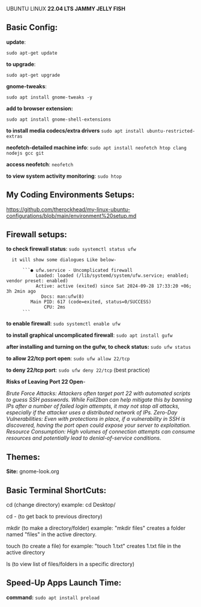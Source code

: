 UBUNTU LINUX **22.04 LTS JAMMY JELLY FISH**

Basic Config:
--------------
**update**:

```sudo apt-get update```

**to upgrade**: 

```sudo apt-get upgrade```

**gnome-tweaks**: 

```sudo apt install gnome-tweaks -y```

**add to browser extension:** 

```sudo apt install gnome-shell-extensions```

**to install media codecs/extra drivers** ```sudo apt install ubuntu-restricted-extras```

**neofetch-detailed machine info**: ```sudo apt install neofetch htop clang nodejs gcc git```

**access neofetch**: ```neofetch```

**to view system activity monitoring**: ```sudo htop``` 

My Coding Environments Setups: 
------------------------------
https://github.com/therockhead/my-linux-ubuntu-configurations/blob/main/environment%20setup.md

Firewall setups:
----------------
**to check firewall status**: ```sudo systemctl status ufw```

      it will show some dialogues Like below-
      
          ```● ufw.service - Uncomplicated firewall
               Loaded: loaded (/lib/systemd/system/ufw.service; enabled; vendor preset: enabled)
               Active: active (exited) since Sat 2024-09-28 17:33:20 +06; 3h 2min ago
                 Docs: man:ufw(8)
             Main PID: 617 (code=exited, status=0/SUCCESS)
                  CPU: 2ms
          ```
          
**to enable firewall**: ```sudo systemctl enable ufw```

**to install graphical uncomplicated firewall**: ```sudo apt install gufw```

**after installing and turning on the gufw, to check status:** ```sudo ufw status```

**to allow 22/tcp port open**: ```sudo ufw allow 22/tcp```

**to deny 22/tcp port**: ```sudo ufw deny 22/tcp``` (best practice)

**Risks of Leaving Port 22 Open**-

_Brute Force Attacks: Attackers often target port 22 with automated scripts to guess SSH passwords. While Fail2ban can help mitigate this by banning IPs after a number of failed login attempts, it may not stop all attacks, especially if the attacker uses a distributed network of IPs.
Zero-Day Vulnerabilities: Even with protections in place, if a vulnerability in SSH is discovered, having the port open could expose your server to exploitation.
Resource Consumption: High volumes of connection attempts can consume resources and potentially lead to denial-of-service conditions._



Themes:
-------
**Site:** gnome-look.org

Basic Terminal ShortCuts:
-------------------------
cd (change directory) example: cd Desktop/

cd - (to get back to previous directory)

mkdir (to make a directory/folder) example: "mkdir files" creates a folder named "files" in the active directory.

touch  (to create a file) for example: "touch 1.txt" creates 1.txt file in the active directory

ls (to view list of files/folders in a specific directory)

Speed-Up Apps Launch Time:
---------------------------
**command:** ```sudo apt install preload```








